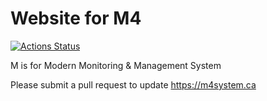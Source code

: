 # Website for M4

[![Actions Status](https://github.com/m4system/m4system.ca/workflows/Publish%20to%20m4system.ca/badge.svg)](https://github.com/m4system/m4system.ca/actions)

M is for Modern Monitoring &amp; Management System

Please submit a pull request to update https://m4system.ca
